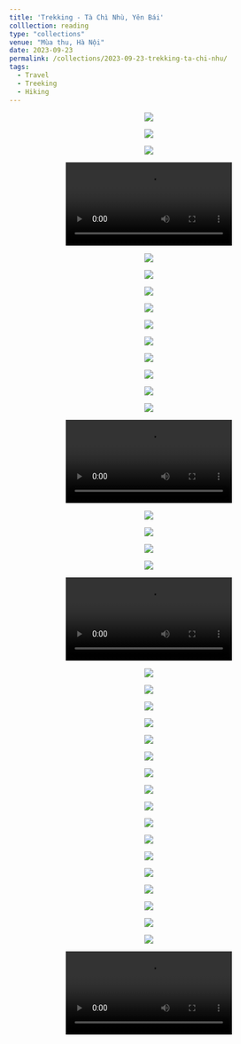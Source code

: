 ```yaml
---
title: 'Trekking - Tà Chì Nhù, Yên Bái'
colllection: reading
type: "collections"
venue: "Mùa thu, Hà Nội"
date: 2023-09-23
permalink: /collections/2023-09-23-trekking-ta-chi-nhu/
tags:
  - Travel
  - Treeking
  - Hiking
---
```


<head>
    <style type="text/css">
        figure{text-align: center;}
        math{text-align: center;}
    </style>
</head>


<p align="center">
    <img src='/images/mylife/trekking-ta-chi-nhu/IMG_2771.jpg'>
</p>

<p align="center">
    <img src='/images/mylife/trekking-ta-chi-nhu/IMG_2774.jpg'>
</p>

<p align="center">
    <img src='/images/mylife/trekking-ta-chi-nhu/IMG_2779.jpg'>
</p>

<p align="center">
<video controls>
    <source src='/images/mylife/trekking-ta-chi-nhu/IMG_2823.mp4' type='video/mp4'>
</video>
</p>

<p align="center">
    <img src='/images/mylife/trekking-ta-chi-nhu/IMG_2824.jpg'>
</p>

<p align="center">
    <img src='/images/mylife/trekking-ta-chi-nhu/IMG_2835.jpg'>
</p>

<p align="center">
    <img src='/images/mylife/trekking-ta-chi-nhu/IMG_2837.jpg'>
</p>

<p align="center">
    <img src='/images/mylife/trekking-ta-chi-nhu/IMG_2875.jpg'>
</p>    

<p align="center">
    <img src='/images/mylife/trekking-ta-chi-nhu/IMG_2910.jpg'>
</p>

<p align="center">
    <img src='/images/mylife/trekking-ta-chi-nhu/IMG_2911.jpg'>
</p>

<p align="center">
    <img src='/images/mylife/trekking-ta-chi-nhu/IMG_2913.jpg'>
</p>

<p align="center">
    <img src='/images/mylife/trekking-ta-chi-nhu/IMG_2915.jpg'>
</p>

<p align="center">
    <img src='/images/mylife/trekking-ta-chi-nhu/IMG_2918.jpg'>
</p>

<p align="center">
    <img src='/images/mylife/trekking-ta-chi-nhu/IMG_2930.jpg'>
</p>

<p align="center">
<video controls>
    <source src='/images/mylife/trekking-ta-chi-nhu/IMG_2941.mp4' type='video/mp4'>
</video>
</p>

<p align="center">
    <img src='/images/mylife/trekking-ta-chi-nhu/IMG_2955.jpg'>
</p>

<p align="center">
    <img src='/images/mylife/trekking-ta-chi-nhu/IMG_2967.jpg'>
</p>

<p align="center">
    <img src='/images/mylife/trekking-ta-chi-nhu/IMG_2973.jpg'>
</p>

<p align="center">
    <img src='/images/mylife/trekking-ta-chi-nhu/IMG_2978.jpg'>
</p>

<p align="center">
<video controls>
    <source src='/images/mylife/trekking-ta-chi-nhu/IMG_2979.mp4' type='video/mp4'>
</video>
</p>

<p align="center">
    <img src='/images/mylife/trekking-ta-chi-nhu/IMG_2984.jpg'>
</p>

<p align="center">
    <img src='/images/mylife/trekking-ta-chi-nhu/IMG_3014.jpg'>
</p>

<p align="center">
    <img src='/images/mylife/trekking-ta-chi-nhu/IMG_3039.jpg'>
</p>

<p align="center">
    <img src='/images/mylife/trekking-ta-chi-nhu/IMG_3092.jpg'>
</p>

<p align="center">
    <img src='/images/mylife/trekking-ta-chi-nhu/IMG_3194.jpg'>
</p>

<p align="center">
    <img src='/images/mylife/trekking-ta-chi-nhu/IMG_3205.jpg'>
</p>

<p align="center">
    <img src='/images/mylife/trekking-ta-chi-nhu/IMG_3207.jpg'>
</p>

<p align="center">
    <img src='/images/mylife/trekking-ta-chi-nhu/IMG_3215.jpg'>
</p>

<p align="center">
    <img src='/images/mylife/trekking-ta-chi-nhu/IMG_3220.jpg'>
</p>

<p align="center">
    <img src='/images/mylife/trekking-ta-chi-nhu/IMG_3223.jpg'>
</p>

<p align="center">
    <img src='/images/mylife/trekking-ta-chi-nhu/IMG_3226.jpg'>
</p>

<p align="center">
    <img src='/images/mylife/trekking-ta-chi-nhu/IMG_3236.jpg'>
</p>

<p align="center">
    <img src='/images/mylife/trekking-ta-chi-nhu/IMG_3241.jpg'>
</p>

<p align="center">
    <img src='/images/mylife/trekking-ta-chi-nhu/IMG_3261.jpg'>
</p>

<p align="center">
    <img src='/images/mylife/trekking-ta-chi-nhu/IMG_3288.jpg'>
</p>

<p align="center">
    <img src='/images/mylife/trekking-ta-chi-nhu/IMG_3296.jpg'>
</p>

<p align="center">
    <img src='/images/mylife/trekking-ta-chi-nhu/IMG_3314.jpg'>
</p>

<p align="center">
<video controls>
    <source src='/images/mylife/trekking-ta-chi-nhu/IMG_3298.mp4' type='video/mp4'>
</video>
</p>